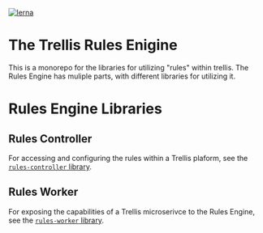 [![lerna](https://img.shields.io/badge/maintained%20with-lerna-cc00ff.svg)](https://lerna.js.org/)

# The Trellis Rules Enigine

This is a monorepo for the libraries for utilizing "rules" within trellis.
The Rules Engine has muliple parts, with different libraries for utilizing it.

# Rules Engine Libraries

## Rules Controller

For accessing and configuring the rules within a Trellis plaform,
see the [`rules-controller` library](packages/controller/).

## Rules Worker

For exposing the capabilities of a Trellis microserivce to the Rules Engine,
see the [`rules-worker` library](packages/worker/).
